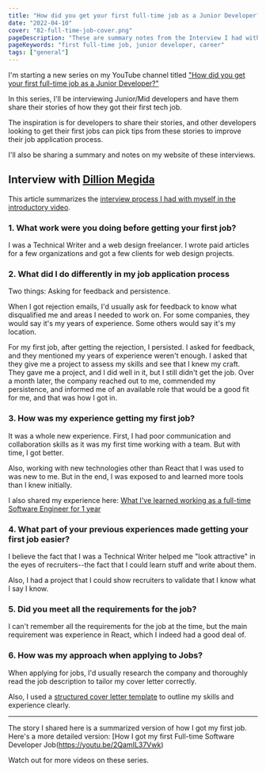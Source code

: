 ```yaml
---
title: "How did you get your first full-time job as a Junior Developer? - Interviewing myself and people ✨"
date: "2022-04-10"
cover: "82-full-time-job-cover.png"
pageDescription: "These are summary notes from the Interview I had with myself sharing things I did in landing my first full-time job as a Junior Developer."
pageKeywords: "first full-time job, junior developer, career"
tags: ["general"]
---
```


I'm starting a new series on my YouTube channel titled ["How did you get your first full-time job as a Junior Developer?"](https://www.youtube.com/playlist?list=PLZbkW34mJmDQHko4oaO9-GHsqQe4o9fVn)

In this series, I'll be interviewing Junior/Mid developers and have them share their stories of how they got their first tech job.

The inspiration is for developers to share their stories, and other developers looking to get their first jobs can pick tips from these stories to improve their job application process.

I'll also be sharing a summary and notes on my website of these interviews.

## Interview with [Dillion Megida](/)

This article summarizes the [interview process I had with myself in the introductory video](https://youtu.be/Wkv2bXxfvmk).

### 1. What work were you doing before getting your first job?

I was a Technical Writer and a web design freelancer. I wrote paid articles for a few organizations and got a few clients for web design projects.

### 2. What did I do differently in my job application process

Two things: Asking for feedback and persistence.

When I got rejection emails, I'd usually ask for feedback to know what disqualified me and areas I needed to work on. For some companies, they would say it's my years of experience. Some others would say it's my location.

For my first job, after getting the rejection, I persisted. I asked for feedback, and they mentioned my years of experience weren't enough. I asked that they give me a project to assess my skills and see that I knew my craft. They gave me a project, and I did well in it, but I still didn't get the job. Over a month later, the company reached out to me, commended my persistence, and informed me of an available role that would be a good fit for me, and that was how I got in.

### 3. How was my experience getting my first job?

It was a whole new experience. First, I had poor communication and collaboration skills as it was my first time working with a team. But with time, I got better.

Also, working with new technologies other than React that I was used to was new to me. But in the end, I was exposed to and learned more tools than I knew initially.

I also shared my experience here: [What I've learned working as a full-time Software Engineer for 1 year](https://youtu.be/Q8PwOdy_Dzo)

### 4. What part of your previous experiences made getting your first job easier?

I believe the fact that I was a Technical Writer helped me "look attractive" in the eyes of recruiters--the fact that I could learn stuff and write about them.

Also, I had a project that I could show recruiters to validate that I know what I say I know.

### 5. Did you meet all the requirements for the job?

I can't remember all the requirements for the job at the time, but the main requirement was experience in React, which I indeed had a good deal of.

### 6. How was my approach when applying to Jobs?

When applying for jobs, I'd usually research the company and thoroughly read the job description to tailor my cover letter correctly.

Also, I used a [structured cover letter template](https://dillionmegida.com/p/cover-letter-template/) to outline my skills and experience clearly.

---

The story I shared here is a summarized version of how I got my first job. Here's a more detailed version: [How I got my first Full-time Software Developer Job(https://youtu.be/2QamIL37Vwk)

Watch out for more videos on these series.
